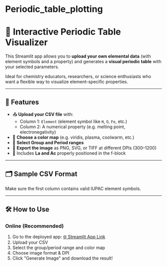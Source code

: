 # Periodic_table_plotting
# 🧪 Interactive Periodic Table Visualizer

This Streamlit app allows you to **upload your own elemental data** (with element symbols and a property) and generates a **visual periodic table** with your selected parameters.

Ideal for chemistry educators, researchers, or science enthusiasts who want a flexible way to visualize element-specific properties.

---

## 🚀 Features

- 📤 **Upload your CSV file** with:
  - Column 1: `Element` (element symbol like `H`, `O`, `Fe`, etc.)
  - Column 2: A numerical property (e.g. melting point, electronegativity)
- 🎨 **Choose a color map** (e.g. viridis, plasma, coolwarm, etc.)
- 🧭 **Select Group and Period ranges**
- 💾 **Export the image** as PNG, SVG, or TIFF at different DPIs (300–1200)
- 🧠 Includes **La and Ac** properly positioned in the f-block

---

## 🗂️ Sample CSV Format



Make sure the first column contains valid IUPAC element symbols.

---

## 🛠️ How to Use

### Online (Recommended)
1. Go to the deployed app: [🌐 Streamlit App Link](https://periodictableplotting.streamlit.app/)
2. Upload your CSV
3. Select the group/period range and color map
4. Choose image format & DPI
5. Click "Generate Image" and download the result!
